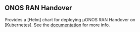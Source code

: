 <!--
SPDX-FileCopyrightText: 2019-present Open Networking Foundation <info@opennetworking.org>

SPDX-License-Identifier: Apache-2.0
-->

## ONOS RAN Handover

Provides a [Helm] chart for deploying µONOS RAN Handover on [Kubernetes].
See the [documentation](https://docs.onosproject.org/onos-ran/docs/deployment/) for more info.
